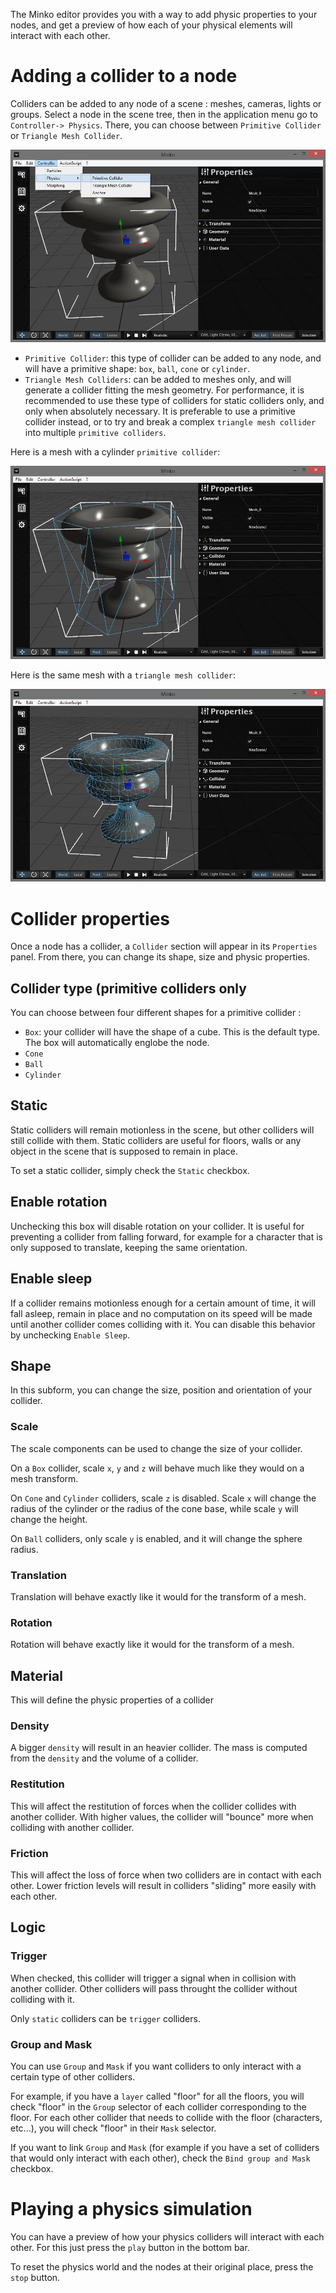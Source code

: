 The Minko editor provides you with a way to add physic properties to your nodes, and get a preview of how each of your physical elements will interact with each other.

Adding a collider to a node
===========================

Colliders can be added to any node of a scene : meshes, cameras, lights or groups. Select a node in the scene tree, then in the application menu go to `Controller-> Physics`. There, you can choose between `Primitive Collider` or `Triangle Mesh Collider`.

![](../../doc/image/Physicscollidermenu.jpg "../../doc/image/Physicscollidermenu.jpg")

-   `Primitive Collider`: this type of collider can be added to any node, and will have a primitive shape: `box`, `ball`, `cone` or `cylinder`.
-   `Triangle Mesh Colliders`: can be added to meshes only, and will generate a collider fitting the mesh geometry. For performance, it is recommended to use these type of colliders for static colliders only, and only when absolutely necessary. It is preferable to use a primitive collider instead, or to try and break a complex `triangle mesh collider` into multiple `primitive colliders`.

Here is a mesh with a cylinder `primitive collider`:

![](../../doc/image/Primitivecollider.jpg "../../doc/image/Primitivecollider.jpg")

Here is the same mesh with a `triangle mesh collider`:

![](../../doc/image/Trianglemeshcollider.jpg "../../doc/image/Trianglemeshcollider.jpg")

Collider properties
===================

Once a node has a collider, a `Collider` section will appear in its `Properties` panel. From there, you can change its shape, size and physic properties.

Collider type (primitive colliders only
---------------------------------------

You can choose between four different shapes for a primitive collider :

-   `Box`: your collider will have the shape of a cube. This is the default type. The box will automatically englobe the node.
-   `Cone`
-   `Ball`
-   `Cylinder`

Static
------

Static colliders will remain motionless in the scene, but other colliders will still collide with them. Static colliders are useful for floors, walls or any object in the scene that is supposed to remain in place.

To set a static collider, simply check the `Static` checkbox.

Enable rotation
---------------

Unchecking this box will disable rotation on your collider. It is useful for preventing a collider from falling forward, for example for a character that is only supposed to translate, keeping the same orientation.

Enable sleep
------------

If a collider remains motionless enough for a certain amount of time, it will fall asleep, remain in place and no computation on its speed will be made until another collider comes colliding with it. You can disable this behavior by unchecking `Enable Sleep`.

Shape
-----

In this subform, you can change the size, position and orientation of your collider.

### Scale

The scale components can be used to change the size of your collider.

On a `Box` collider, scale `x`, `y` and `z` will behave much like they would on a mesh transform.

On `Cone` and `Cylinder` colliders, scale `z` is disabled. Scale `x` will change the radius of the cylinder or the radius of the cone base, while scale `y` will change the height.

On `Ball` colliders, only scale `y` is enabled, and it will change the sphere radius.

### Translation

Translation will behave exactly like it would for the transform of a mesh.

### Rotation

Rotation will behave exactly like it would for the transform of a mesh.

Material
--------

This will define the physic properties of a collider

### Density

A bigger `density` will result in an heavier collider. The mass is computed from the `density` and the volume of a collider.

### Restitution

This will affect the restitution of forces when the collider collides with another collider. With higher values, the collider will "bounce" more when colliding with another collider.

### Friction

This will affect the loss of force when two colliders are in contact with each other. Lower friction levels will result in colliders "sliding" more easily with each other.

Logic
-----

### Trigger

When checked, this collider will trigger a signal when in collision with another collider. Other colliders will pass throught the collider without colliding with it.

Only `static` colliders can be `trigger` colliders.

### Group and Mask

You can use `Group` and `Mask` if you want colliders to only interact with a certain type of other colliders.

For example, if you have a `layer` called "floor" for all the floors, you will check "floor" in the `Group` selector of each collider corresponding to the floor. For each other collider that needs to collide with the floor (characters, etc...), you will check "floor" in their `Mask` selector.

If you want to link `Group` and `Mask` (for example if you have a set of colliders that would only interact with each other), check the `Bind group and Mask` checkbox.

Playing a physics simulation
============================

You can have a preview of how your physics colliders will interact with each other. For this just press the `play` button in the bottom bar.

To reset the physics world and the nodes at their original place, press the `stop` button.

